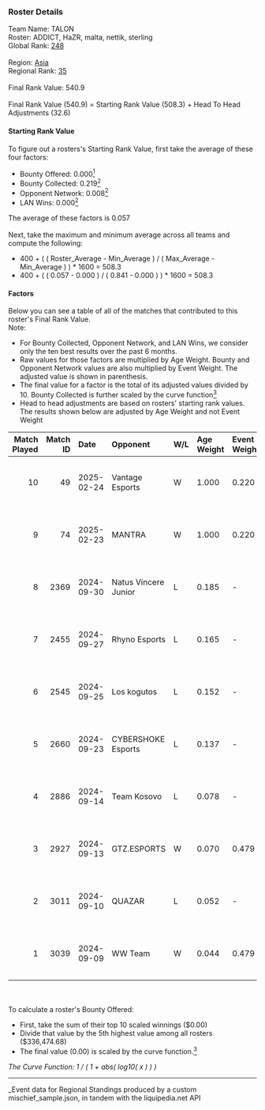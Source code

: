 ### Roster Details<br />
Team Name: TALON<br />
Roster: ADDICT, HaZR, malta, nettik, sterling<br />
Global Rank: [248](../../standings_global_2025_03_01.md)<br />
<br />
Region: [Asia]( ../../standings_asia_2025_03_01.md)<br />
Regional Rank: [35]( ../../standings_asia_2025_03_01.md)<br />
<br />
Final Rank Value:  540.9<br />
<br />
Final Rank Value (540.9) = Starting Rank Value (508.3) + Head To Head Adjustments (32.6)<br />

#### Starting Rank Value<br />
To figure out a rosters's Starting Rank Value, first take the average of these four factors:<br />
- Bounty Offered: 0.000[<sup>1</sup>](#table2)
- Bounty Collected: 0.219[<sup>2</sup>](#table1)
- Opponent Network: 0.008[<sup>2</sup>](#table1)
- LAN Wins: 0.000[<sup>2</sup>](#table1)

The average of these factors is 0.057<br />
<br />
Next, take the maximum and minimum average across all teams and compute the following:<br />
- 400 + ( ( Roster_Average - Min_Average ) / ( Max_Average - Min_Average ) ) * 1600 = 508.3
- 400 + ( ( 0.057 - 0.000 ) / ( 0.841 - 0.000 ) ) * 1600 = 508.3


#### Factors<br />
Below you can see a table of all of the matches that contributed to this roster's Final Rank Value.<br />
Note:<br />

- For Bounty Collected, Opponent Network, and LAN Wins, we consider only the ten best results over the past 6 months.
- Raw values for those factors are multiplied by Age Weight. Bounty and Opponent Network values are also multiplied by Event Weight. The adjusted value is shown in parenthesis.
- The final value for a factor is the total of its adjusted values divided by 10. Bounty Collected is further scaled by the curve function[<sup>3</sup>](#curveFunction)
- Head to head adjustments are based on rosters' starting rank values. The results shown below are adjusted by Age Weight and not Event Weight
<span id="table1"></span><br />


| Match Played | Match ID | Date       | Opponent             | W/L | Age Weight | Event Weight | Bounty Collected | Opponent Network | LAN Wins  | H2H Adj. | Roster                                |
| -: | -: | :- | :- | :- | :- | :- | :- | :- | :- | -: | :- |
|           10 |       49 | 2025-02-24 | Vantage Esports      | W   | 1.000      | 0.220        | 0.000 (0.000)    | 0.180 (0.040)    | 0 (0.000) |    16.63 | ADDICT, HaZR, malta, nettik, sterling |
|            9 |       74 | 2025-02-23 | MANTRA               | W   | 1.000      | 0.220        | 0.000 (0.000)    | 0.129 (0.028)    | 0 (0.000) |    17.57 | ADDICT, HaZR, malta, nettik, sterling |
|            8 |     2369 | 2024-09-30 | Natus Vincere Junior | L   | 0.185      | -            | -                | -                | -         |    -0.32 | ADDICT, AZR, HaZR, mhL, nettik        |
|            7 |     2455 | 2024-09-27 | Rhyno Esports        | L   | 0.165      | -            | -                | -                | -         |    -1.52 | ADDICT, AZR, HaZR, mhL, nettik        |
|            6 |     2545 | 2024-09-25 | Los kogutos          | L   | 0.152      | -            | -                | -                | -         |    -0.45 | ADDICT, AZR, HaZR, mhL, nettik        |
|            5 |     2660 | 2024-09-23 | CYBERSHOKE Esports   | L   | 0.137      | -            | -                | -                | -         |    -0.36 | ADDICT, AZR, HaZR, mhL, nettik        |
|            4 |     2886 | 2024-09-14 | Team Kosovo          | L   | 0.078      | -            | -                | -                | -         |    -1.18 | ADDICT, AZR, HaZR, mhL, nettik        |
|            3 |     2927 | 2024-09-13 | GTZ.ESPORTS          | W   | 0.070      | 0.479        | 0.080 (0.003)    | 0.431 (0.015)    | 0 (0.000) |     2.14 | ADDICT, AZR, HaZR, mhL, nettik        |
|            2 |     3011 | 2024-09-10 | QUAZAR               | L   | 0.052      | -            | -                | -                | -         |    -0.60 | ADDICT, AZR, HaZR, mhL, nettik        |
|            1 |     3039 | 2024-09-09 | WW Team              | W   | 0.044      | 0.479        | 0.000 (0.000)    | 0.015 (0.000)    | 0 (0.000) |     0.66 | ADDICT, AZR, HaZR, mhL, nettik        |

<br />
<span id="table2"></span><br />
To calculate a roster's Bounty Offered:<br />

- First, take the sum of their top 10 scaled winnings ($0.00)
- Divide that value by the 5th highest value among all rosters ($336,474.68)
- The final value (0.00) is scaled by the curve function.[<sup>3</sup>](#curveFunction)

<span id="curveFunction"></span>_The Curve Function: 1 / ( 1 + abs( log10( x ) ) )_<br />

---
_Event data for Regional Standings produced by a custom mischief_sample.json, in tandem with the liquipedia.net API<br />
